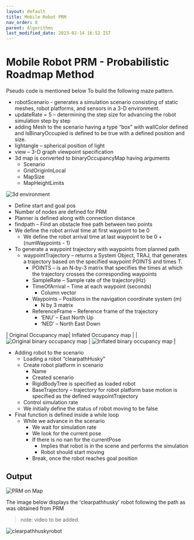 ```yaml
---
layout: default
title: Mobile Robot PRM
nav_order: 8
parent: Algorithms
last_modified_date: 2023-02-14 16:52 IST
---
```


# Mobile Robot PRM - Probabilistic Roadmap Method

Pseudo code is mentioned below
To build the following maze pattern.

- robotScenario - generates a simulation scenario consisting of static meshes, robot platforms, and sensors in a 3-D environment. 
- updateRate = 5 – determining the step size for advancing the robot simulation step by step
- adding Mesh to the scenario having a type “box” with wallColor defined and IsBinaryOccupied is defined to be true with a defined position and size.
- lightangle – spherical position of light
- view – 3-D graph viewpoint specification
- 3d map is converted to binaryOccupancyMap having arguments
    - Scenario
    - GridOriginInLocal
    - MapSize
    - MapHeightLimits

![3d environment](https://i.imgur.com/VaijFpB.png)

- Define start and goal pos
- Number of nodes are defined for PRM
- Planner is defined along with connection distance
- findpath – Find an obstacle free path between two points
- We define the robot arrival time at first waypoint to be 0
    - We define the robot arrival time at last waypoint to be 0 + (numWaypoints - 1)
- To generate a waypoint trajectory with waypoints from planned path
    - waypointTrajectory – returns a System Object, TRAJ, that generates a trajectory based on the specified waypoint POINTS and times T.
        - POINTS – is an N-by-3 matrix that specifies the times at which the trajectory crosses the corresponding waypoints
        - SampleRate – Sample rate of the trajectory(Hz)
        - TimeOfArrival – Time at each waypoint (seconds)
            - Column vector
        - Waypoints – Positions in the navigation coordinate system (m)
            - N by 3 matrix
        - ReferenceFrame – Reference frame of the trajectory
            - ‘ENU’ – East North Up
            - ‘NED’ – North East Down

| Original Occupancy map| Inflated Occupancy map |
| ![Original binary occupancy map](https://i.imgur.com/nLLHXKA.png) | ![Inflated binary occupancy map](https://i.imgur.com/kc48cln.png) |

- Adding robot to the scenario
    - Loading a robot “clearpathHusky”
    - Create robot platform in scenario
        - Name
        - Created scenario
        - RigidBodyTree is specified as loaded robot
        - BaseTrajectory – trajectory for robot platform base motion is specified as the defined waypointTrajectory
    - Control simulation rate
    - We initially define the status of robot moving to be false
- Final function is defined inside a while loop 
    - While we advance in the scenario
        - We wait for simulation rate
        - We look for the current pose
        - If there is no nan for the currentPose
            - Implies that robot is in the scene and performs the simulation
            - Robot should start moving
        - Break, once the robot reaches goal position

## Output

![PRM on Map](https://i.imgur.com/9YG2T1A.png)

The image below displays the 'clearpathhusky' robot following the path as was obtained from PRM

>note: video to be added.

![clearpathhuskyrobot](https://i.imgur.com/mSS796Y.png)